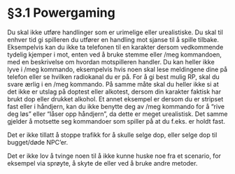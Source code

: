 # §3.1 Powergaming

Du skal ikke utføre handlinger som er urimelige eller urealistiske. Du skal til enhver tid gi spilleren du utfører en handling mot sjanse til å spille tilbake. Eksempelvis kan du ikke ta telefonen til en karakter dersom vedkommende tydelig kjemper i mot, enten ved å bruke stemme eller /meg kommandoen, med en beskrivelse om hvordan motspilleren handler. Du kan heller ikke lyve i /meg kommando, eksempelvis hvis noen skal lese meldingene dine på telefon eller se hvilken radiokanal du er på. For å gi best mulig RP, skal du svare ærlig i en /meg kommando. På samme måte skal du heller ikke si at det ikke er utslag på doptest eller alkotest, dersom din karakter faktisk har brukt dop eller drukket alkohol. Et annet eksempel er dersom du er stripset fast eller i håndjern, kan du ikke benytte deg av /meg kommando for å “rive deg løs” eller “låser opp håndjern”, da dette er meget urealistisk. Det samme gjelder å motsette seg kommandoer som spiller på at du f.eks. er holdt fast.

Det er ikke tillatt å stoppe trafikk for å skulle selge dop, eller selge dop til bugget/døde NPC’er.

Det er ikke lov å tvinge noen til å ikke kunne huske noe fra et scenario, for eksempel via sprøyte, å skyte de eller ved å bruke andre metoder.
